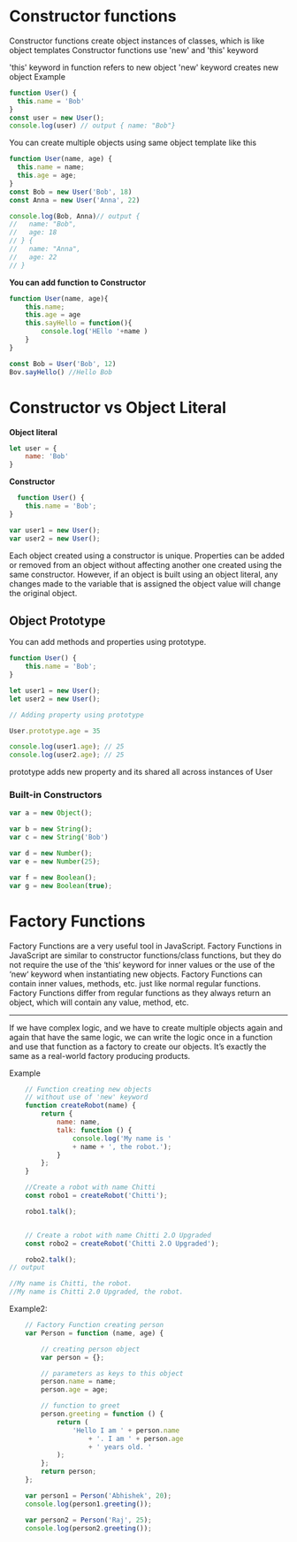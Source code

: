 # Constructor functions 

Constructor functions create object instances of classes, which is like object templates
Constructor functions use 'new' and 'this' keyword

'this' keyword in function refers to new object 
'new' keyword creates new object
Example
```js
function User() {
  this.name = 'Bob'
}
const user = new User();
console.log(user) // output { name: "Bob"}
```
You can create multiple objects using same object template like this
```js
function User(name, age) {
  this.name = name;
  this.age = age;
}
const Bob = new User('Bob', 18)
const Anna = new User('Anna', 22)

console.log(Bob, Anna)// output {
//   name: "Bob",
//   age: 18
// } {
//   name: "Anna",
//   age: 22
// }  
```
**You can add function to Constructor**

```js
function User(name, age){
    this.name;
    this.age = age 
    this.sayHello = function(){
        console.log('HEllo '+name )
    }
}

const Bob = User('Bob', 12)
Bov.sayHello() //Hello Bob
```
# Constructor vs Object Literal

**Object literal**
```js
let user = {
    name: 'Bob'
}
```

**Constructor**
```js
  function User() {
    this.name = 'Bob';
}

var user1 = new User();
var user2 = new User();
```
Each object created using a constructor is unique. Properties can be added or removed from an object without affecting another one created using the same constructor. However, if an object is built using an object literal, any changes made to the variable that is assigned the object value will change the original object.

## Object Prototype 

You can add methods and properties using prototype.

```js
function User() {
    this.name = 'Bob';
}

let user1 = new User();
let user2 = new User();

// Adding property using prototype

User.prototype.age = 35

console.log(user1.age); // 25
console.log(user2.age); // 25
```
prototype adds new property and its shared all across instances of User

### Built-in Constructors

```js
var a = new Object(); 

var b = new String();
var c = new String('Bob')

var d = new Number();
var e = new Number(25);

var f = new Boolean();
var g = new Boolean(true);
```


# Factory Functions 

Factory Functions are a very useful tool in JavaScript. Factory Functions in JavaScript are similar to constructor functions/class functions, but they do not require the use of the ‘this‘ keyword for inner values or the use of the ‘new‘ keyword when instantiating new objects. Factory Functions can contain inner values, methods, etc. just like normal regular functions. Factory Functions differ from regular functions as they always return an object, which will contain any value, method, etc.

<hr>
If we have complex logic, and we have to create multiple objects again and again that have the same logic, we can write the logic once in a function and use that function as a factory to create our objects. It’s exactly the same as a real-world factory producing products.

Example 

```js 
	// Function creating new objects
	// without use of 'new' keyword
	function createRobot(name) {
		return {
			name: name,
			talk: function () {
				console.log('My name is '
				+ name + ', the robot.');
			}
		};
	}

	//Create a robot with name Chitti
	const robo1 = createRobot('Chitti');

	robo1.talk();


	// Create a robot with name Chitti 2.O Upgraded
	const robo2 = createRobot('Chitti 2.O Upgraded');

	robo2.talk();
// output 

//My name is Chitti, the robot.
//My name is Chitti 2.0 Upgraded, the robot.
```

Example2: 
```js 
	// Factory Function creating person
	var Person = function (name, age) {

		// creating person object
		var person = {};

		// parameters as keys to this object
		person.name = name;
		person.age = age;

		// function to greet
		person.greeting = function () {
			return (
				'Hello I am ' + person.name
					+ '. I am ' + person.age
					+ ' years old. '
			);
		};
		return person;
	};

	var person1 = Person('Abhishek', 20);
	console.log(person1.greeting());

	var person2 = Person('Raj', 25);
	console.log(person2.greeting());
```

